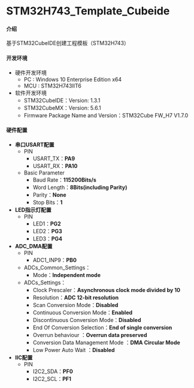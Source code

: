 # STM32H743_Template_Cubeide

#### 介绍
基于STM32CubeIDE创建工程模板（STM32H743）

#### 开发环境
- 硬件开发环境
  - PC : Windows 10 Enterprise Edition x64
  - MCU : STM32H743IIT6
- 软件开发环境
  - STM32CubeIDE：Version: 1.3.1
  - STM32CubeMX：Version: 5.6.1
  - Firmware Package Name and Version：STM32Cube FW_H7 V1.7.0

#### 硬件配置

- **串口USART配置**
  - PIN
    - USART_TX：**PA9**
    - USART_RX：**PA10**
  - Basic Parameter
    - Baud Rate：**115200Bits/s**
    - Word Length：**8Bits(including Parity)**
    - Parity：**None**
    - Stop Bits：**1**
- **LED指示灯配置**
  - PIN
    - LED1：**PG2**
    - LED2：**PG3**
    - LED3：**PG4**
- **ADC_DMA配置**
  - PIN
    - ADC1_INP9：**PB0**
  - ADCs_Common_Settings：
    - Mode：**Independent mode**
  - ADCs_Settings：
    - Clock Prescaler：**Asynchronous clock mode divided by 10**
    - Resolution：**ADC 12-bit resolution**
    - Scan Conversion Mode：**Disabled**
    - Continuous Conversion Mode：**Enabled**
    - Discontinuous Conversion Mode：**Disabled**
    - End Of Conversion Selection：**End of single conversion**
    - Overrun behaviour ：**Overrun data preserved**
    - Conversion Data Management Mode ：**DMA Circular Mode**
    - Low Power Auto Wait ：**Disabled**
- **IIC配置**
  - PIN
    - I2C2_SDA：**PF0**
    - I2C2_SCL：**PF1**